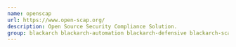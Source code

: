 ```yaml
---
name: openscap
url: https://www.open-scap.org/
description: Open Source Security Compliance Solution.
group: blackarch blackarch-automation blackarch-defensive blackarch-scanner
---
```

